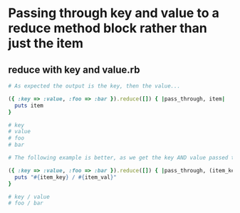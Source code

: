 # Passing through key and value to a reduce method block rather than just the item

## reduce with key and value.rb

```ruby
# As expected the output is the key, then the value...

({ :key => :value, :foo => :bar }).reduce([]) { |pass_through, item|
  puts item
}

# key
# value
# foo
# bar

# The following example is better, as we get the key AND value passed through at once...

({ :key => :value, :foo => :bar }).reduce([]) { |pass_through, (item_key, item_val) |
  puts "#{item_key} / #{item_val}"
}

# key / value
# foo / bar
```

